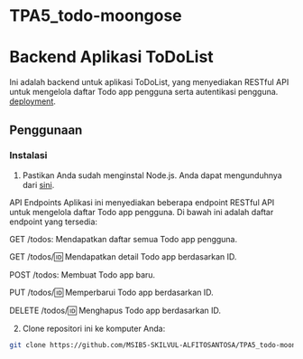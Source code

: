 # TPA5_todo-moongose

# Backend Aplikasi ToDoList

Ini adalah backend untuk aplikasi ToDoList, yang menyediakan RESTful API untuk mengelola daftar Todo app pengguna serta autentikasi pengguna.
[deployment](https://tpa5todo-moongose-production.up.railway.app).

## Penggunaan

### Instalasi

1. Pastikan Anda sudah menginstal Node.js. Anda dapat mengunduhnya dari [sini](https://nodejs.org/).

API Endpoints
Aplikasi ini menyediakan beberapa endpoint RESTful API untuk mengelola daftar Todo app pengguna. Di bawah ini adalah daftar endpoint yang tersedia:

GET /todos: Mendapatkan daftar semua Todo app pengguna.

GET /todos/:id: Mendapatkan detail Todo app berdasarkan ID.

POST /todos: Membuat Todo app baru.

PUT /todos/:id: Memperbarui Todo app berdasarkan ID.

DELETE /todos/:id: Menghapus Todo app berdasarkan ID.

2. Clone repositori ini ke komputer Anda:

```bash
git clone https://github.com/MSIB5-SKILVUL-ALFITOSANTOSA/TPA5_todo-moongose.git
```
